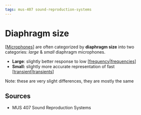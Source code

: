 ```yaml
---
tags: mus-407 sound-reproduction-systems
---
```


# Diaphragm size

[[Microphones]] are often categorized by **diaphragm size** into two categories: _large_ & _small_ diaphragm microphones.

- **Large**: slightly better response to low [[frequency|frequencies]]
- **Small:** slightly more accurate representation of fast [[transient|transients]]

Note: these are very slight differences, they are mostly the same

## Sources

- MUS 407 Sound Reproduction Systems

[//begin]: # "Autogenerated link references for markdown compatibility"
[Microphones]: microphones "Microphones"
[frequency|frequencies]: frequency "Frequency"
[transient|transients]: transient "Transient"
[//end]: # "Autogenerated link references"